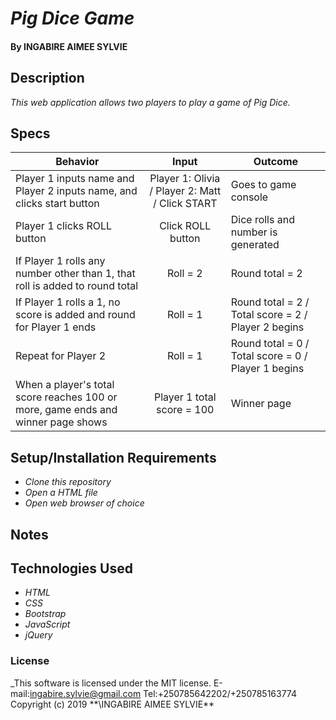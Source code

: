 # _Pig Dice Game_

#### By INGABIRE AIMEE SYLVIE

## Description

_This web application allows two players to play a game of Pig Dice._

## Specs

| Behavior                                                                         |                      Input                      | Outcome                                             |
| -------------------------------------------------------------------------------- | :---------------------------------------------: | --------------------------------------------------- |
| Player 1 inputs name and Player 2 inputs name, and clicks start button           | Player 1: Olivia / Player 2: Matt / Click START | Goes to game console                                |
| Player 1 clicks ROLL button                                                      |                Click ROLL button                | Dice rolls and number is generated                  |
| If Player 1 rolls any number other than 1, that roll is added to round total     |                    Roll = 2                     | Round total = 2                                     |
| If Player 1 rolls a 1, no score is added and round for Player 1 ends             |                    Roll = 1                     | Round total = 2 / Total score = 2 / Player 2 begins |
| Repeat for Player 2                                                              |                    Roll = 1                     | Round total = 0 / Total score = 0 / Player 1 begins |
| When a player's total score reaches 100 or more, game ends and winner page shows |           Player 1 total score = 100            | Winner page                                         |

## Setup/Installation Requirements

- _Clone this repository_
- _Open a HTML file_
- _Open web browser of choice_

## Notes

## Technologies Used

- _HTML_
- _CSS_
- _Bootstrap_
- _JavaScript_
- _jQuery_

### License

\_This software is licensed under the MIT license.
E-mail:ingabire.sylvie@gmail.com
Tel:+250785642202/+250785163774
Copyright (c) 2019 \*\*\INGABIRE AIMEE SYLVIE\*\*
